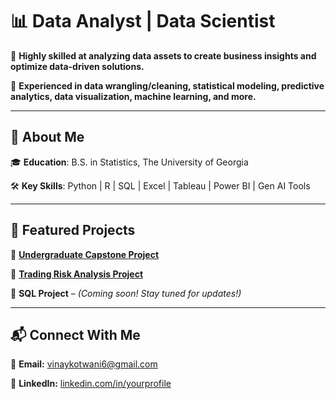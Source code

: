 # 📊 Data Analyst | Data Scientist  

🔹 **Highly skilled at analyzing data assets to create business insights and optimize data-driven solutions.**

🔹 **Experienced in data wrangling/cleaning, statistical modeling, predictive analytics, data visualization, machine learning, and more.**    

---

## 📌 About Me  

🎓 **Education**: B.S. in Statistics, The University of Georgia  

🛠 **Key Skills**: Python | R | SQL | Excel | Tableau | Power BI | Gen AI Tools

---

## 🚀 Featured Projects  

🔹 **[Undergraduate Capstone Project](project1.md)**  

🔹 **[Trading Risk Analysis Project](project2.md)** 

🔹 **SQL Project** – *(Coming soon! Stay tuned for updates!)*  

---

## 📬 Connect With Me  

📧 **Email:** [vinaykotwani6@gmail.com](mailto:vinaykotwani6@gmail.com)  

💼 **LinkedIn:** [linkedin.com/in/yourprofile](#)
